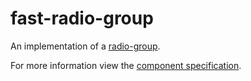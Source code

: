# fast-radio-group
An implementation of a [radio-group](https://w3c.github.io/aria-practices/#radiobutton).

For more information view the [component specification](../../../fast-foundation/src/radio-group/radio-group.spec.md).